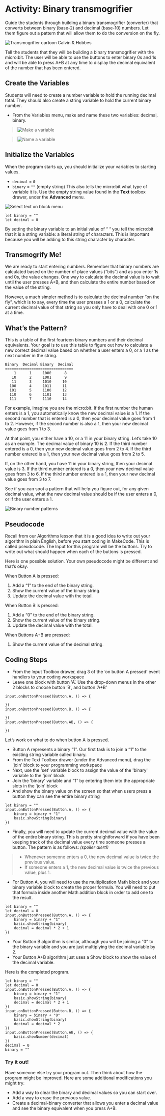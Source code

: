 # Activity: Binary transmogrifier

Guide the students through building a binary transmogrifier (converter) that converts between binary (base-2) and decimal (base-10) numbers. Let them figure out a pattern that will allow them to do the conversion on the fly.

![Transmogrifier cartoon](/static/courses/csintro/binary/transmogrifier.png)
Calvin & Hobbes

Tell the students that they will be building a binary transmogrifier with the micro:bit. 
The user will be able to use the buttons to enter binary 0s and 1s and will be able to press A+B at any time to display the decimal equivalent of the number that has been entered.

## Create the Variables
Students will need to create a number variable to hold the running decimal total.
They should also create a string variable to hold the current binary number.

* From the Variables menu, make and name these two variables: decimal, binary.

>![Make a variable](/static/courses/csintro/binary/make-a-variable.png)

>![Name a variable](/static/courses/csintro/binary/name-a-variable.png)

## Initialize the Variables

When the program starts up, you should initialize your variables to starting values. 
* `decimal` = `0`
* `binary` = `""` (empty string)
This also tells the micro:bit what type of variable it is. Use the empty string value found in the **Text** toolbox drawer, under the **Advanced** menu.

![Select text on block menu](/static/courses/csintro/binary/select-text-blocks.png)

```blocks
let binary = ""
let decimal = 0
```

By setting the binary variable to an initial value of “ “ you tell the micro:bit that it is a string variable: a literal string of characters. This is important because you will be adding to this string character by character.

## Transmogrify Me!

We are ready to start entering numbers. Remember that binary numbers are calculated based on the number of place values (“bits”) and as you enter 1s and 0s, the value changes. One way to calculate the decimal value is to wait until the user presses A+B, and then calculate the entire number based on the value of the string.

However, a much simpler method is to calculate the decimal number “on the fly”, which is to say, every time the user presses a 1 or a 0, calculate the current decimal value of that string so you only have to deal with one 0 or 1 at a time.

## What’s the Pattern?

This is a table of the first fourteen binary numbers and their decimal equivalents. Your goal is to use this table to figure out how to calculate a new correct decimal value based on whether a user enters a 0, or a 1 as the next number in the string.

```
Binary  Decimal Binary  Decimal
===============================
    1      1     1000      8
   10      2     1001      9
   11      3     1010     10
  100      4     1011     11
  101      5     1100     12
  110      6     1101     13
  111      7     1110     14
```
For example, imagine you are the micro:bit. If the first number the human enters is a 1, you automatically know the new decimal value is a 1. If the second number that is entered is a 0, then your decimal value goes from 1 to 2. However, if the second number is also a 1, then your new decimal value goes from 1 to 3.

At that point, you either have a 10, or a 11 in your binary string. Let’s take 10 as an example. The decimal value of binary 10 is 2. If the third number entered is a 0, then your new decimal value goes from 2 to 4. If the third number entered is a 1, then your new decimal value goes from 2 to 5. 

If, on the other hand, you have 11 in your binary string, then your decimal value is 3. If the third number entered is a 0, then your new decimal value goes from 3 to 6. If the third number entered is a 1, then your new decimal value goes from 3 to 7. 

See if you can spot a pattern that will help you figure out, for any given decimal value, what the new decimal value should be if the user enters a 0, or if the user enters a 1.

![Binary number patterns](/static/courses/csintro/binary/binary-patterns.png)

## Pseudocode

Recall from our Algorithms lesson that it is a good idea to write out your algorithm in plain English, before you start coding in MakeCode. This is called pseudocode. The Input for this program will be the buttons. Try to write out what should happen when each of the buttons is pressed.

Here is one possible solution. Your own pseudocode might be different and that’s okay.

When Button A is pressed:
1. Add a “1” to the end of the binary string.
2. Show the current value of the binary string.
3. Update the decimal value with the total.

When Button B is pressed:
1. Add a “0” to the end of the binary string.
2. Show the current value of the binary string.
3. Update the decimal value with the total.

When Buttons A+B are pressed:
1. Show the current value of the decimal string.

## Coding Steps

* From the Input Toolbox drawer, drag 3 of the ‘on button A pressed’ event handlers to your coding workspace
* Leave one block with button 'A’. Use the drop-down menus in the other 2 blocks to choose button ‘B’, and button ‘A+B’

```block
input.onButtonPressed(Button.A, () => {
    
})
input.onButtonPressed(Button.B, () => {
    
})
input.onButtonPressed(Button.AB, () => {
    
})
```

Let’s work on what to do when button A is pressed. 
* Button A represents a binary “1”. Our first task is to join a “1” to the existing string variable called binary.
* From the Text Toolbox drawer (under the Advanced menu), drag the 'join' block to your programming workspace
* Next, use the 'set' variable block to assign the value of the 'binary' variable to the 'join' block
* Join the 'binary' variable and “1” by entering them into the appropriate slots in the 'join' block
* And show the binary value on the screen so that when users press a button they can see the entire binary string
	
```block
let binary = ""
input.onButtonPressed(Button.A, () => {
    binary = binary + "1"
    basic.showString(binary)
})
```

* Finally, you will need to update the current decimal value with the value of the entire binary string. This is pretty straightforward if you have been keeping track of the decimal value every time someone presses a button. The pattern is as follows: _(spoiler alert!)_

>* Whenever someone enters a 0, the new decimal value is twice the previous value.
>* If someone enters a 1, the new decimal value is twice the previous value, plus 1.

* For Button A, you will need to use the multiplication Math block and your binary variable block to create the proper formula. You will need to put that formula inside another Math addition block in order to add one to the result.

```block
let binary = ""
let decimal = 0
input.onButtonPressed(Button.A, () => {
    binary = binary + "1"
    basic.showString(binary)
    decimal = decimal * 2 + 1
})
```

* Your Button B algorithm is similar, although you will be joining a “0” to the binary variable and you are just multiplying the decimal variable by 2.
* Your Button A+B algorithm just uses a Show block to show the value of the decimal variable.

Here is the completed program.

```blocks
let binary = ""
let decimal = 0
input.onButtonPressed(Button.A, () => {
    binary = binary + "1"
    basic.showString(binary)
    decimal = decimal * 2 + 1
})
input.onButtonPressed(Button.B, () => {
    binary = binary + "0"
    basic.showString(binary)
    decimal = decimal * 2
})
input.onButtonPressed(Button.AB, () => {
    basic.showNumber(decimal)
})
decimal = 0
binary = ""
```

### Try it out!

Have someone else try your program out. Then think about how the program might be improved. 
Here are some additional modifications you might try:
* Add a way to clear the binary and decimal values so you can start over.
* Add a way to erase the previous value.
* Create a decimal-binary converter that allows you enter a decimal value and see the binary equivalent when you press A+B.

